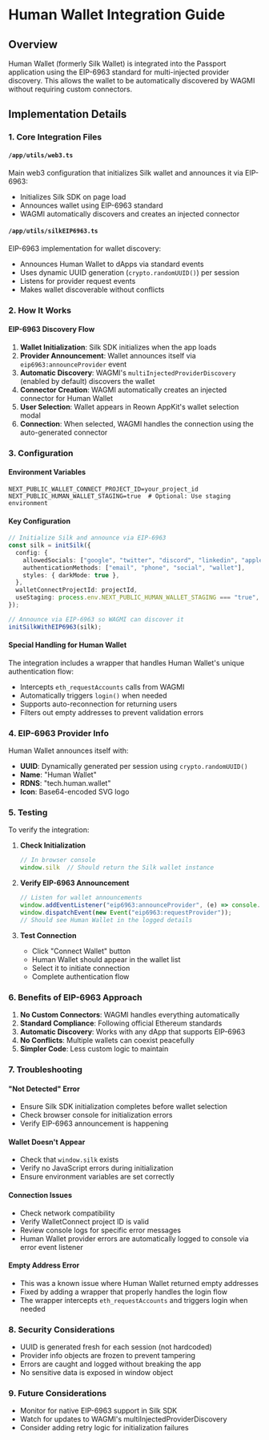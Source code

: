 # Human Wallet Integration Guide

## Overview

Human Wallet (formerly Silk Wallet) is integrated into the Passport application using the EIP-6963 standard for multi-injected provider discovery. This allows the wallet to be automatically discovered by WAGMI without requiring custom connectors.

## Implementation Details

### 1. Core Integration Files

#### `/app/utils/web3.ts`
Main web3 configuration that initializes Silk wallet and announces it via EIP-6963:
- Initializes Silk SDK on page load
- Announces wallet using EIP-6963 standard
- WAGMI automatically discovers and creates an injected connector

#### `/app/utils/silkEIP6963.ts`
EIP-6963 implementation for wallet discovery:
- Announces Human Wallet to dApps via standard events
- Uses dynamic UUID generation (`crypto.randomUUID()`) per session
- Listens for provider request events
- Makes wallet discoverable without conflicts

### 2. How It Works

#### EIP-6963 Discovery Flow
1. **Wallet Initialization**: Silk SDK initializes when the app loads
2. **Provider Announcement**: Wallet announces itself via `eip6963:announceProvider` event
3. **Automatic Discovery**: WAGMI's `multiInjectedProviderDiscovery` (enabled by default) discovers the wallet
4. **Connector Creation**: WAGMI automatically creates an injected connector for Human Wallet
5. **User Selection**: Wallet appears in Reown AppKit's wallet selection modal
6. **Connection**: When selected, WAGMI handles the connection using the auto-generated connector

### 3. Configuration

#### Environment Variables
```
NEXT_PUBLIC_WALLET_CONNECT_PROJECT_ID=your_project_id
NEXT_PUBLIC_HUMAN_WALLET_STAGING=true  # Optional: Use staging environment
```

#### Key Configuration
```typescript
// Initialize Silk and announce via EIP-6963
const silk = initSilk({
  config: {
    allowedSocials: ["google", "twitter", "discord", "linkedin", "apple"],
    authenticationMethods: ["email", "phone", "social", "wallet"],
    styles: { darkMode: true },
  },
  walletConnectProjectId: projectId,
  useStaging: process.env.NEXT_PUBLIC_HUMAN_WALLET_STAGING === "true",
});

// Announce via EIP-6963 so WAGMI can discover it
initSilkWithEIP6963(silk);
```

#### Special Handling for Human Wallet
The integration includes a wrapper that handles Human Wallet's unique authentication flow:
- Intercepts `eth_requestAccounts` calls from WAGMI
- Automatically triggers `login()` when needed
- Supports auto-reconnection for returning users
- Filters out empty addresses to prevent validation errors

### 4. EIP-6963 Provider Info

Human Wallet announces itself with:
- **UUID**: Dynamically generated per session using `crypto.randomUUID()`
- **Name**: "Human Wallet"
- **RDNS**: "tech.human.wallet"
- **Icon**: Base64-encoded SVG logo

### 5. Testing

To verify the integration:

1. **Check Initialization**
   ```javascript
   // In browser console
   window.silk  // Should return the Silk wallet instance
   ```

2. **Verify EIP-6963 Announcement**
   ```javascript
   // Listen for wallet announcements
   window.addEventListener("eip6963:announceProvider", (e) => console.log(e.detail));
   window.dispatchEvent(new Event("eip6963:requestProvider"));
   // Should see Human Wallet in the logged details
   ```

3. **Test Connection**
   - Click "Connect Wallet" button
   - Human Wallet should appear in the wallet list
   - Select it to initiate connection
   - Complete authentication flow

### 6. Benefits of EIP-6963 Approach

1. **No Custom Connectors**: WAGMI handles everything automatically
2. **Standard Compliance**: Following official Ethereum standards
3. **Automatic Discovery**: Works with any dApp that supports EIP-6963
4. **No Conflicts**: Multiple wallets can coexist peacefully
5. **Simpler Code**: Less custom logic to maintain

### 7. Troubleshooting

#### "Not Detected" Error
- Ensure Silk SDK initialization completes before wallet selection
- Check browser console for initialization errors
- Verify EIP-6963 announcement is happening

#### Wallet Doesn't Appear
- Check that `window.silk` exists
- Verify no JavaScript errors during initialization
- Ensure environment variables are set correctly

#### Connection Issues
- Check network compatibility
- Verify WalletConnect project ID is valid
- Review console logs for specific error messages
- Human Wallet provider errors are automatically logged to console via error event listener

#### Empty Address Error
- This was a known issue where Human Wallet returned empty addresses
- Fixed by adding a wrapper that properly handles the login flow
- The wrapper intercepts `eth_requestAccounts` and triggers login when needed

### 8. Security Considerations

- UUID is generated fresh for each session (not hardcoded)
- Provider info objects are frozen to prevent tampering
- Errors are caught and logged without breaking the app
- No sensitive data is exposed in window object

### 9. Future Considerations

- Monitor for native EIP-6963 support in Silk SDK
- Watch for updates to WAGMI's multiInjectedProviderDiscovery
- Consider adding retry logic for initialization failures